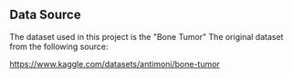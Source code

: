 ## Data Source

The dataset used in this project is the "Bone Tumor" The original dataset from the following source:

https://www.kaggle.com/datasets/antimoni/bone-tumor
